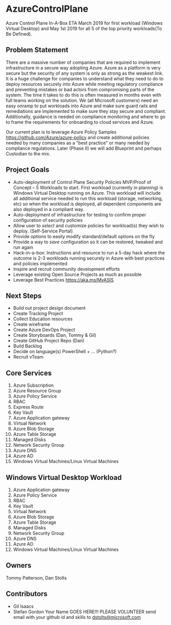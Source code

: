 # AzureControlPlane
Azure Control Plane In-A-Box   ETA March 2019 for first workload (Windows Virtual Desktop) and May 1st 2019 for all 5 of the top priority workloads(To Be Defined).

## Problem Statement
There are a massive number of companies that are required to implement infrastructure in a secure way adopting Azure.  Azure as a platform is very secure but the security of any system is only as strong as the weakest link.  It is a huge challenge for companies to understand what they need to do to deploy resources securely into Azure while meeting regulatory compliance and preventing mistakes or bad actors from compromising parts of the system.  The time it takes to do this is often measured in months even with full teams working on the solution.  We (all Microsoft customers) need an easy onramp to put workloads into Azure and make sure guard rails and remediations are implemented to make sure they stay secure and compliant.  Additionally, guidance is needed on compliance monitoring and where to go to frame the requirements for onboarding to cloud services and Azure. 

Our current plan is to leverage Azure Policy Samples https://github.com/Azure/azure-policy and create additional policies needed by many companies as a "best practice" or many needed by compliance regulations. Later (Phase II) we will add Blueprint and perhaps Custodian to the mix.

## Project Goals
* Auto-deployment of Control Plane Security Policies MVP/Proof of Concept – 5 Workloads to start.  First workload (currently in planning) is Windows Virtual Desktop running on Azure.  This workload will include all additional service needed to run this workload (storage, networking, etc) so when the workload is deployed, all dependent components are also deployed in a compliant way.
* Auto-deployment of infrastructure for testing to confirm proper configuration of security policies
* Allow user to *select* and customize policies for workload(s) they wish to deploy. (Self-Service Portal)
* Provide options to easily modify standard/default options on the fly
* Provide a way to *save* configuration so it can be restored, tweaked and run again
* Hack-in-a-box: Instructions and resource to run a 5-day hack where the outcome is 2-3 workloads running securely in Azure with best practices and policies implemented
* Inspire and recruit community development efforts
* Leverage existing Open Source Projects as much as possible
* Leverage Best Practices https://aka.ms/MyASIS

## Next Steps
* Build out project design document 
* Create Tracking Project 
* Collect Education resources
* Create wireframe 
* Create Azure DevOps Project 
* Create Storyboards (Dan, Tommy & Gil)
* Create GitHub Project Repo (Dan)
* Build Backlog
* Decide on language(s)  PowerShell + … (Python?)
* Recruit vTeam

## Core Services
1.  Azure Subscription	
1.  Azure Resource Group
1.	Azure Policy Service
1.	RBAC
1.	Express Route
1.	Key Vault
1.  Azure Application gateway
1.	Virtual Network
1.	Azure Blob Storage 
1.	Azure Table Storage
1.	Managed Disks
1.	Network Security Group
1.	Azure DNS
1.	Azure AD
1.	Windows Virtual Machines/Linux Virtual Machines

## Windows Virtual Desktop Workload 
1.	Azure Application gateway
1.	Azure Policy Service
1.	RBAC
1.	Key Vault
1.	Virtual Network
1.	Azure Blob Storage 
1.	Azure Table Storage
1.	Managed Disks
1.	Network Security Group
1.	Azure DNS
1.	Azure AD
1.	Windows Virtual Machines/Linux Virtual Machines


## Owners 
Tommy Patterson, Dan Stolts

## Contributors  
* Gil Isaacs
* Stefan Gordon
Your Name GOES HERE!!! PLEASE VOLUNTEER  send email with your github id and skills to dstolts@microsoft.com
